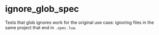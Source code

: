 # ignore_glob_spec
Tests that glob ignores work for the original use case: ignoring files in the same project that end in `.spec.lua`.